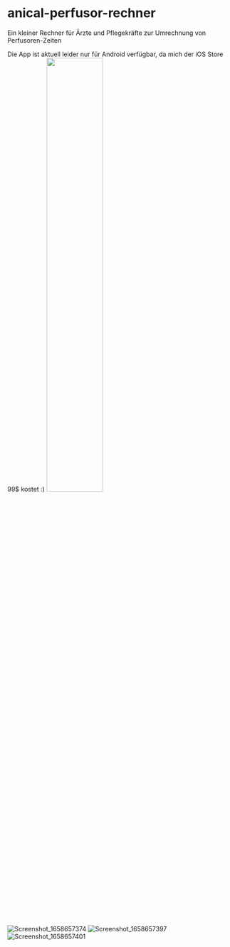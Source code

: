 # anical-perfusor-rechner
 
Ein kleiner Rechner für Ärzte und Pflegekräfte zur Umrechnung von Perfusoren-Zeiten

Die App ist aktuell leider nur für Android verfügbar, da mich der iOS Store 99$ kostet :)
<img src="https://user-images.githubusercontent.com/16035948/182111892-a6f41a17-25d4-43a6-99b3-f97fa1323a8c.png"  width=50% height=50%>
![Screenshot_1658657374](https://user-images.githubusercontent.com/16035948/182111898-bb2c623d-cb69-4de9-8f60-635283ab7d96.png)
![Screenshot_1658657397](https://user-images.githubusercontent.com/16035948/182111900-3837a032-f6e9-4d4f-903c-744fbd888b02.png)
![Screenshot_1658657401](https://user-images.githubusercontent.com/16035948/182111901-8eb67203-f378-4ce2-9f7a-9d2caf8e2d45.png)
